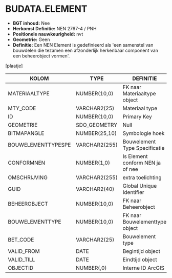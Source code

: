 ﻿# BUDATA.ELEMENT


* __BGT inhoud:__ Nee
* __Herkomst Definitie:__ NEN 2767-4 / PNH
* __Positionele nauwkeurigheid:__ nvt
* __Geometrie:__ Geen
* __Definitie:__ Een NEN Element is gedefinieerd als 'een samenstel van bouwdelen die tezamen een afzonderlijk herkenbaar component van een beheerobject vormen'.

[plaatje]


|KOLOM                           	|TYPE          	|DEFINITIE|
|------                          	|----          	|-----    |
|MATERIAALTYPE                   	|NUMBER(10,0)  	|FK naar Materiaaltype object|
|MTY_CODE                        	|VARCHAR2(25)  	|Materiaal type|
|ID                              	|NUMBER(10,0)  	|Primary Key|
|GEOMETRIE                       	|SDO_GEOMETRY  	|Null|
|BITMAPANGLE                     	|NUMBER(25,10) 	|Symbologie hoek|
|BOUWELEMENTTYPESPE              	|VARCHAR2(255) 	|Bouwelement Type Specificatie|
|CONFORMNEN                      	|NUMBER(1,0)   	|Is Element conform NEN ja of nee|
|OMSCHRIJVING                    	|VARCHAR2(255) 	|extra toelichting|
|GUID                            	|VARCHAR2(40)  	|Global Unique Identifier|
|BEHEEROBJECT                    	|NUMBER(10,0)  	|FK naar Beheerobject|
|BOUWELEMENTTYPE                 	|NUMBER(10,0)  	|FK naar Bouwelementtype object|
|BET_CODE                        	|VARCHAR2(25)  	|Bouwelement type|
|VALID_FROM                      	|DATE          	|Begintijd object|
|VALID_TILL                      	|DATE          	|Eindtijd object|
|OBJECTID                        	|NUMBER(,0)    	|Interne ID ArcGIS|




